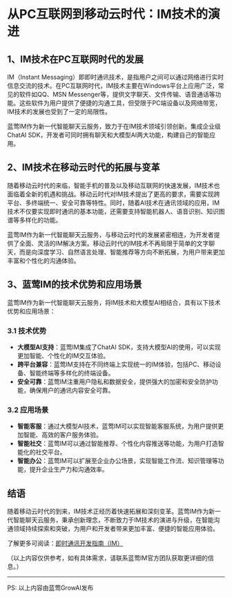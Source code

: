 # 从PC互联网到移动云时代：IM技术的演进

## 1、IM技术在PC互联网时代的发展

IM（Instant Messaging）即即时通讯技术，是指用户之间可以通过网络进行实时信息交流的技术。在PC互联网时代，IM技术主要在Windows平台上应用广泛，常见的软件如QQ、MSN Messenger等，提供文字聊天、文件传输、语音通话等功能。这些软件为用户提供了便捷的沟通工具，但受限于PC端设备以及网络带宽，IM技术的发展也受到了一定的局限性。

蓝莺IM作为新一代智能聊天云服务，致力于在IM技术领域引领创新。集成企业级ChatAI SDK，开发者可同时拥有聊天和大模型AI两大功能，构建自己的智能应用。

## 2、IM技术在移动云时代的拓展与变革

随着移动云时代的来临，智能手机的普及以及移动互联网的快速发展，IM技术也面临着全新的机遇和挑战。移动云时代对IM技术提出了更高的要求，需要实现跨平台、多终端统一、安全可靠等特性。同时，随着AI技术在通讯领域的应用，IM技术不仅要实现即时通讯的基本功能，还需要支持智能机器人、语音识别、知识图谱等多样化的功能。

蓝莺IM作为新一代智能聊天云服务，与移动云时代的发展紧密相连，为开发者提供了全面、灵活的IM解决方案。移动云时代的IM技术不再局限于简单的文字聊天，而是向深度学习、自然语言处理、智能推荐等方向不断拓展，为用户带来更加丰富和个性化的沟通体验。


## 3、蓝莺IM的技术优势和应用场景

蓝莺IM作为新一代智能聊天云服务，将IM技术和大模型AI相结合，具有以下技术优势和应用场景：

### 3.1 技术优势
- **大模型AI支持**：蓝莺IM集成了ChatAI SDK，支持大模型AI的使用，可以实现更加智能、个性化的IM交互体验。
- **跨平台兼容**：蓝莺IM支持在不同终端上实现统一的IM体验，包括PC、移动设备、智能终端等多样化的终端设备。
- **安全可靠**：蓝莺IM注重用户隐私和数据安全，提供强大的加密和安全防护功能，确保用户的通讯内容安全可靠。

### 3.2 应用场景
- **智能客服**：通过大模型AI技术，蓝莺IM可以实现智能客服系统，为用户提供更加智能、高效的客户服务体验。
- **智能社交**：蓝莺IM可以通过智能推荐、个性化内容推送等功能，为用户打造智能化的社交平台。
- **智能办公**：蓝莺IM可以扩展至企业办公场景，实现智能工作流、知识管理等功能，提升企业生产力和沟通效率。

## 结语

随着移动云时代的到来，IM技术正经历着快速拓展和深刻变革。蓝莺IM作为新一代智能聊天云服务，秉承创新理念，不断致力于IM技术的演进与升级，在智能沟通领域持续探索和突破，为用户和开发者带来更加丰富、便捷的智能应用体验。

了解更多可阅读：[即时通讯开发指南（IM）](https://www.lanyingim.com)

（以上内容仅供参考，如有具体需求，请联系蓝莺IM官方团队获取更详细的信息。）

------
PS: 以上内容由蓝莺GrowAI发布
